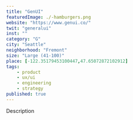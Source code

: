 ```yaml
---
title: "GenUI"
featuredImage: ./-hamburgers.png
website: "https://www.genui.co/"
twit: "generalui"
inst: ""
category: "G"
city: "Seattle"
neighborhood: "Fremont"
size: "Large (41-100)"
place: [-122.35179453100447,47.65072872102912]
tags:
    - product
    - ux/ui
    - engineering
    - strategy
published: true
---
```


Description
